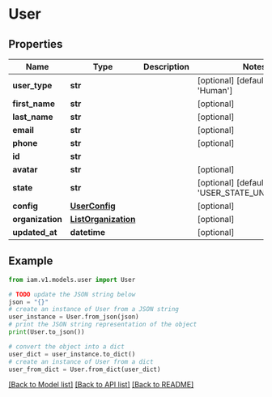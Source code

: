 # User


## Properties

Name | Type | Description | Notes
------------ | ------------- | ------------- | -------------
**user_type** | **str** |  | [optional] [default to 'Human']
**first_name** | **str** |  | [optional] 
**last_name** | **str** |  | [optional] 
**email** | **str** |  | [optional] 
**phone** | **str** |  | [optional] 
**id** | **str** |  | 
**avatar** | **str** |  | [optional] 
**state** | **str** |  | [optional] [default to 'USER_STATE_UNSPECIFIED']
**config** | [**UserConfig**](UserConfig.md) |  | [optional] 
**organization** | [**ListOrganization**](ListOrganization.md) |  | [optional] 
**updated_at** | **datetime** |  | [optional] 

## Example

```python
from iam.v1.models.user import User

# TODO update the JSON string below
json = "{}"
# create an instance of User from a JSON string
user_instance = User.from_json(json)
# print the JSON string representation of the object
print(User.to_json())

# convert the object into a dict
user_dict = user_instance.to_dict()
# create an instance of User from a dict
user_from_dict = User.from_dict(user_dict)
```
[[Back to Model list]](../README.md#documentation-for-models) [[Back to API list]](../README.md#documentation-for-api-endpoints) [[Back to README]](../README.md)


